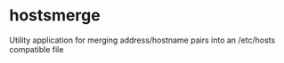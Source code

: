 hostsmerge
==========

Utility application for merging address/hostname pairs into an /etc/hosts compatible file
